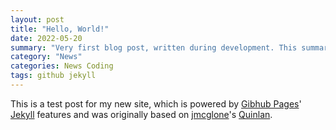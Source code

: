 ```yaml
---
layout: post
title: "Hello, World!"
date: 2022-05-20
summary: "Very first blog post, written during development. This summary was added later while additional features were being added."
category: "News"
categories: News Coding
tags: github jekyll
---
```


This is a test post for my new site, which is powered by [Gibhub Pages](https://pages.github.com/)' [Jekyll](http://jekyllrb.com) features and was originally based on [jmcglone](https://github.com/jmcglone)'s [Quinlan](https://github.com/jmcglone/quinlan).


